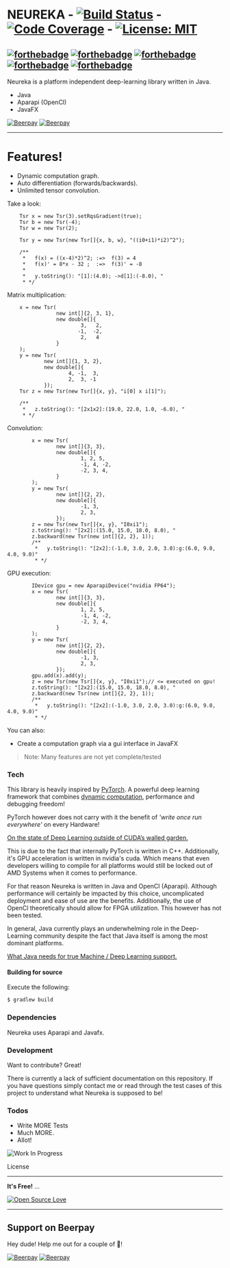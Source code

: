 # NEUREKA - [![Build Status](https://travis-ci.com/Gleethos/neureka.svg?branch=master)](https://travis-ci.org/gleethos/neureka) - [![Code Coverage](https://img.shields.io/codecov/c/github/gleethos/neureka)](https://codecov.io/github/gleethos/neureka) - [![License: MIT](https://img.shields.io/badge/License-MIT-yellow.svg)](https://opensource.org/licenses/MIT)  

[![forthebadge](https://forthebadge.com/images/badges/made-with-java.svg)](https://forthebadge.com) 
[![forthebadge](https://forthebadge.com/images/badges/built-with-swag.svg)](https://forthebadge.com) 
[![forthebadge](https://forthebadge.com/images/badges/for-you.svg)](https://forthebadge.com) 
[![forthebadge](https://forthebadge.com/images/badges/certified-elijah-wood.svg)](https://forthebadge.com)
[![forthebadge](https://forthebadge.com/images/badges/check-it-out.svg)](https://forthebadge.com)
---

Neureka is a platform independent deep-learning library written in Java. 

  - Java
  - Aparapi (OpenCl)
  - JavaFX
  
[![Beerpay](https://beerpay.io/Gleethos/neureka/badge.svg?style=beer-square)](https://beerpay.io/Gleethos/neureka)  [![Beerpay](https://beerpay.io/Gleethos/neureka/make-wish.svg?style=flat-square)](https://beerpay.io/Gleethos/neureka?focus=wish) 

---  

# Features!

  - Dynamic computation graph.
  - Auto differentiation (forwards/backwards).
  - Unlimited tensor convolution.

Take a look:
```
    Tsr x = new Tsr(3).setRqsGradient(true);
    Tsr b = new Tsr(-4);
    Tsr w = new Tsr(2);
        
    Tsr y = new Tsr(new Tsr[]{x, b, w}, "((i0+i1)*i2)^2");
    
    /**
     *   f(x) = ((x-4)*2)^2; :=>  f(3) = 4
     *   f(x)' = 8*x - 32 ;  :=>  f(3)' = -8
     *   
     *   y.toString(): "[1]:(4.0); ->d[1]:(-8.0), "    
     * */
```
Matrix multiplication:
```
    x = new Tsr(
                new int[]{2, 3, 1},
                new double[]{
                        3,   2,
                       -1,  -2,
                        2,   4
                }
    );
    y = new Tsr(
            new int[]{1, 3, 2},
            new double[]{
                    4, -1,  3,
                    2,  3, -1
            });
    Tsr z = new Tsr(new Tsr[]{x, y}, "i[0] x i[1]");
    
    /**
     *   z.toString(): "[2x1x2]:(19.0, 22.0, 1.0, -6.0), "    
     * */
```
Convolution:
```
        x = new Tsr(
                new int[]{3, 3},
                new double[]{
                        1, 2, 5,
                        -1, 4, -2,
                        -2, 3, 4,
                }
        );
        y = new Tsr(
                new int[]{2, 2},
                new double[]{
                        -1, 3,
                        2, 3,
                });
        z = new Tsr(new Tsr[]{x, y}, "I0xi1");
        z.toString(): "[2x2]:(15.0, 15.0, 18.0, 8.0), "
        z.backward(new Tsr(new int[]{2, 2}, 1));
        /**
         *   y.toString(): "[2x2]:(-1.0, 3.0, 2.0, 3.0):g:(6.0, 9.0, 4.0, 9.0)"    
         * */
```

GPU execution:
```
        IDevice gpu = new AparapiDevice("nvidia FP64");
        x = new Tsr(
                new int[]{3, 3},
                new double[]{
                        1, 2, 5,
                        -1, 4, -2,
                        -2, 3, 4,
                }
        );
        y = new Tsr(
                new int[]{2, 2},
                new double[]{
                        -1, 3,
                        2, 3,
                });
        gpu.add(x).add(y);        
        z = new Tsr(new Tsr[]{x, y}, "I0xi1");// <= executed on gpu!
        z.toString(): "[2x2]:(15.0, 15.0, 18.0, 8.0), "
        z.backward(new Tsr(new int[]{2, 2}, 1));
        /**
         *   y.toString(): "[2x2]:(-1.0, 3.0, 2.0, 3.0):g:(6.0, 9.0, 4.0, 9.0)"    
         * */
```


You can also:
  - Create a computation graph via a gui interface in JavaFX

> Note:
> Many features are not yet complete/tested 
>

### Tech

This library is heavily inspired by [PyTorch](https://github.com/pytorch/pytorch).
A powerful deep learning framework that combines
[dynamic computation](https://medium.com/@omaraymanomar/dynamic-vs-static-computation-graph-2579d1934ecf), performance and debugging freedom!

PyTorch however does not carry with it the benefit of *'write once run everywhere'* on every Hardware! 

[On the state of Deep Learning outside of CUDA’s walled garden.](https://towardsdatascience.com/on-the-state-of-deep-learning-outside-of-cudas-walled-garden-d88c8bbb4342)

This is due to the fact that internally PyTorch is written
in C++. Additionally, it's GPU acceleration is written in nvidia's cuda. 
Which means that even developers willing to compile for all platforms
would still be locked out of AMD Systems when it comes to performance.

For that reason Neureka is written in Java and OpenCl (Aparapi).
Although performance will certainly be impacted by this choice,
uncomplicated deployment and ease of use are the benefits.
Additionally, the use of OpenCl theoretically should allow for
FPGA utilization. This however has not been tested.

In general, Java currently plays an underwhelming role in the Deep-Learning community despite
the fact that Java itself is among the most dominant platforms.

[What Java needs for true Machine / Deep Learning support.](https://medium.com/@hsheil/what-java-needs-for-true-machine-deep-learning-support-1571ffdbb594)

#### Building for source
Execute the following:
```sh
$ gradlew build
```

### Dependencies

Neureka uses Aparapi and Javafx.


### Development

Want to contribute? Great!

There is currently a lack of sufficient documentation on this repository.
If you have questions simply contact me or read through the test cases 
of this project to understand what Neureka is supposed to be!


### Todos

 - Write MORE Tests
 - Much MORE.
 - Allot!
 
 ![Work In Progress](https://unpkg.com/vvwip/WIP.svg)

License

----

**It's Free!** ... 

[![Open Source Love](https://badges.frapsoft.com/os/v1/open-source.png?v=103)](https://github.com/ellerbrock/open-source-badges/)

---

## Support on Beerpay
Hey dude! Help me out for a couple of :beers:!

[![Beerpay](https://beerpay.io/Gleethos/neureka/badge.svg?style=beer-square)](https://beerpay.io/Gleethos/neureka)  [![Beerpay](https://beerpay.io/Gleethos/neureka/make-wish.svg?style=flat-square)](https://beerpay.io/Gleethos/neureka?focus=wish)